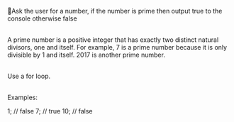 :thought_balloon:Ask the user for a number, if the number is prime then output true to the console otherwise false

<br>A prime number is a positive integer that has exactly two distinct natural divisors, one and itself. For example, 7 is a prime number because it is only divisible by 1 and itself. 2017 is another prime number.

<br>Use a for loop.

<br>Examples:

1; // false
7; // true
10; // false
